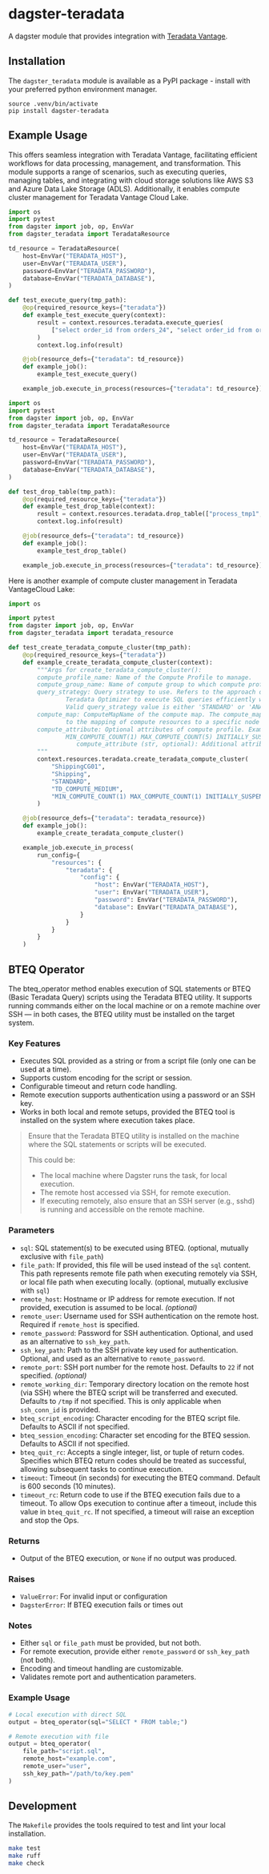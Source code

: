 # dagster-teradata

A dagster module that provides integration with [Teradata Vantage](https://www.teradata.com/).

## Installation
The `dagster_teradata` module is available as a PyPI package - install with your preferred python
environment manager.

```
source .venv/bin/activate
pip install dagster-teradata
```

## Example Usage

This offers seamless integration with Teradata Vantage, facilitating efficient workflows for data processing, management,
and transformation. This module supports a range of scenarios, such as executing queries, managing tables,
and integrating with cloud storage solutions like AWS S3 and Azure Data Lake Storage (ADLS). Additionally,
it enables compute cluster management for Teradata Vantage Cloud Lake.

```python
import os
import pytest
from dagster import job, op, EnvVar
from dagster_teradata import TeradataResource

td_resource = TeradataResource(
    host=EnvVar("TERADATA_HOST"),
    user=EnvVar("TERADATA_USER"),
    password=EnvVar("TERADATA_PASSWORD"),
    database=EnvVar("TERADATA_DATABASE"),
)

def test_execute_query(tmp_path):
    @op(required_resource_keys={"teradata"})
    def example_test_execute_query(context):
        result = context.resources.teradata.execute_queries(
            ["select order_id from orders_24", "select order_id from orders_25"], True
        )
        context.log.info(result)

    @job(resource_defs={"teradata": td_resource})
    def example_job():
        example_test_execute_query()

    example_job.execute_in_process(resources={"teradata": td_resource})
```
```python
import os
import pytest
from dagster import job, op, EnvVar
from dagster_teradata import TeradataResource

td_resource = TeradataResource(
    host=EnvVar("TERADATA_HOST"),
    user=EnvVar("TERADATA_USER"),
    password=EnvVar("TERADATA_PASSWORD"),
    database=EnvVar("TERADATA_DATABASE"),
)

def test_drop_table(tmp_path):
    @op(required_resource_keys={"teradata"})
    def example_test_drop_table(context):
        result = context.resources.teradata.drop_table(["process_tmp1", "process_tmp2"])
        context.log.info(result)

    @job(resource_defs={"teradata": td_resource})
    def example_job():
        example_test_drop_table()

    example_job.execute_in_process(resources={"teradata": td_resource})
```

Here is another example of compute cluster management in Teradata VantageCloud Lake:

```python
import os

import pytest
from dagster import job, op, EnvVar
from dagster_teradata import teradata_resource

def test_create_teradata_compute_cluster(tmp_path):
    @op(required_resource_keys={"teradata"})
    def example_create_teradata_compute_cluster(context):
        """Args for create_teradata_compute_cluster():
        compute_profile_name: Name of the Compute Profile to manage.
        compute_group_name: Name of compute group to which compute profile belongs.
        query_strategy: Query strategy to use. Refers to the approach or method used by the
                Teradata Optimizer to execute SQL queries efficiently within a Teradata computer cluster.
                Valid query_strategy value is either 'STANDARD' or 'ANALYTIC'. Default at database level is STANDARD
        compute_map: ComputeMapName of the compute map. The compute_map in a compute cluster profile refers
                to the mapping of compute resources to a specific node or set of nodes within the cluster.
        compute_attribute: Optional attributes of compute profile. Example compute attribute
                MIN_COMPUTE_COUNT(1) MAX_COMPUTE_COUNT(5) INITIALLY_SUSPENDED('FALSE')
                   compute_attribute (str, optional): Additional attributes for compute profile. Defaults to None.
        """
        context.resources.teradata.create_teradata_compute_cluster(
            "ShippingCG01",
            "Shipping",
            "STANDARD",
            "TD_COMPUTE_MEDIUM",
            "MIN_COMPUTE_COUNT(1) MAX_COMPUTE_COUNT(1) INITIALLY_SUSPENDED('FALSE')",
        )

    @job(resource_defs={"teradata": teradata_resource})
    def example_job():
        example_create_teradata_compute_cluster()

    example_job.execute_in_process(
        run_config={
            "resources": {
                "teradata": {
                    "config": {
                        "host": EnvVar("TERADATA_HOST"),
                        "user": EnvVar("TERADATA_USER"),
                        "password": EnvVar("TERADATA_PASSWORD"),
                        "database": EnvVar("TERADATA_DATABASE"),
                    }
                }
            }
        }
    )
```
## BTEQ Operator

The bteq_operator method enables execution of SQL statements or BTEQ (Basic Teradata Query) scripts using the Teradata BTEQ utility. 
It supports running commands either on the local machine or on a remote machine over SSH — in both cases, the BTEQ utility must be installed on the target system.

### Key Features

- Executes SQL provided as a string or from a script file (only one can be used at a time).
- Supports custom encoding for the script or session.
- Configurable timeout and return code handling.
- Remote execution supports authentication using a password or an SSH key.
- Works in both local and remote setups, provided the BTEQ tool is installed on the system where execution takes place.

> Ensure that the Teradata BTEQ utility is installed on the machine where the SQL statements or scripts will be executed.
>
> This could be:
>  * The local machine where Dagster runs the task, for local execution.
>  * The remote host accessed via SSH, for remote execution.
>  * If executing remotely, also ensure that an SSH server (e.g., sshd) is running and accessible on the remote machine.

### Parameters

- `sql`: SQL statement(s) to be executed using BTEQ. (optional, mutually exclusive with `file_path`)
- `file_path`: If provided, this file will be used instead of the `sql` content. This path represents remote file path when executing remotely via SSH, or local file path when executing locally. (optional, mutually exclusive with `sql`)
- `remote_host`: Hostname or IP address for remote execution. If not provided, execution is assumed to be local. *(optional)*  
- `remote_user`: Username used for SSH authentication on the remote host. Required if `remote_host` is specified.  
- `remote_password`: Password for SSH authentication. Optional, and used as an alternative to `ssh_key_path`.  
- `ssh_key_path`: Path to the SSH private key used for authentication. Optional, and used as an alternative to `remote_password`.  
- `remote_port`: SSH port number for the remote host. Defaults to `22` if not specified. *(optional)*
- `remote_working_dir`: Temporary directory location on the remote host (via SSH) where the BTEQ script will be transferred and executed. Defaults to `/tmp` if not specified. This is only applicable when `ssh_conn_id` is provided.
- `bteq_script_encoding`: Character encoding for the BTEQ script file. Defaults to ASCII if not specified.
- `bteq_session_encoding`: Character set encoding for the BTEQ session. Defaults to ASCII if not specified.
- `bteq_quit_rc`: Accepts a single integer, list, or tuple of return codes. Specifies which BTEQ return codes should be treated as successful, allowing subsequent tasks to continue execution.
- `timeout`: Timeout (in seconds) for executing the BTEQ command. Default is 600 seconds (10 minutes).
- `timeout_rc`: Return code to use if the BTEQ execution fails due to a timeout. To allow Ops execution to continue after a timeout, include this value in `bteq_quit_rc`. If not specified, a timeout will raise an exception and stop the Ops.

### Returns

- Output of the BTEQ execution, or `None` if no output was produced.

### Raises

- `ValueError`: For invalid input or configuration
- `DagsterError`: If BTEQ execution fails or times out

### Notes

- Either `sql` or `file_path` must be provided, but not both.
- For remote execution, provide either `remote_password` or `ssh_key_path` (not both).
- Encoding and timeout handling are customizable.
- Validates remote port and authentication parameters.

### Example Usage

```python
# Local execution with direct SQL
output = bteq_operator(sql="SELECT * FROM table;")

# Remote execution with file
output = bteq_operator(
    file_path="script.sql",
    remote_host="example.com",
    remote_user="user",
    ssh_key_path="/path/to/key.pem"
)
```

## Development

The `Makefile` provides the tools required to test and lint your local installation.

```sh
make test
make ruff
make check
```

